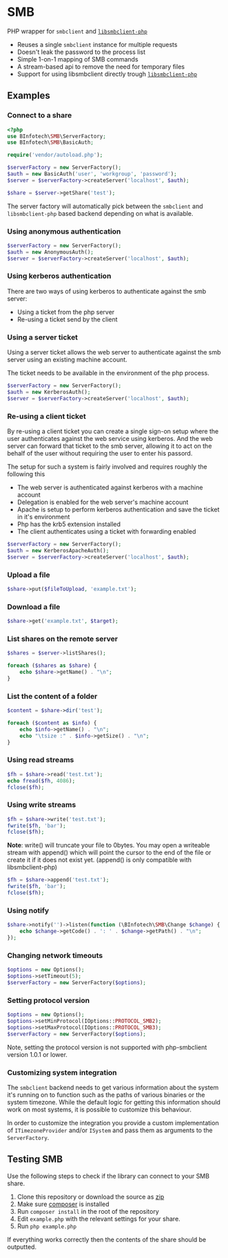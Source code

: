 SMB
===



PHP wrapper for `smbclient` and [`libsmbclient-php`](https://github.com/eduardok/libsmbclient-php)

- Reuses a single `smbclient` instance for multiple requests
- Doesn't leak the password to the process list
- Simple 1-on-1 mapping of SMB commands
- A stream-based api to remove the need for temporary files
- Support for using libsmbclient directly trough [`libsmbclient-php`](https://github.com/eduardok/libsmbclient-php)

Examples
----

### Connect to a share ###

```php
<?php
use BInfotech\SMB\ServerFactory;
use BInfotech\SMB\BasicAuth;

require('vendor/autoload.php');

$serverFactory = new ServerFactory();
$auth = new BasicAuth('user', 'workgroup', 'password');
$server = $serverFactory->createServer('localhost', $auth);

$share = $server->getShare('test');
```

The server factory will automatically pick between the `smbclient` and `libsmbclient-php`
based backend depending on what is available.

### Using anonymous authentication ### 

```php
$serverFactory = new ServerFactory();
$auth = new AnonymousAuth();
$server = $serverFactory->createServer('localhost', $auth);
```

### Using kerberos authentication ###

There are two ways of using kerberos to authenticate against the smb server:

- Using a ticket from the php server
- Re-using a ticket send by the client

### Using a server ticket

Using a server ticket allows the web server to authenticate against the smb server using an existing machine account.

The ticket needs to be available in the environment of the php process.

```php
$serverFactory = new ServerFactory();
$auth = new KerberosAuth();
$server = $serverFactory->createServer('localhost', $auth);
```

### Re-using a client ticket

By re-using a client ticket you can create a single sign-on setup where the user authenticates against
the web service using kerberos. And the web server can forward that ticket to the smb server, allowing it
to act on the behalf of the user without requiring the user to enter his passord.

The setup for such a system is fairly involved and requires roughly the following this

- The web server is authenticated against kerberos with a machine account
- Delegation is enabled for the web server's machine account
- Apache is setup to perform kerberos authentication and save the ticket in it's environment
- Php has the krb5 extension installed
- The client authenticates using a ticket with forwarding enabled

```php
$serverFactory = new ServerFactory();
$auth = new KerberosApacheAuth();
$server = $serverFactory->createServer('localhost', $auth);
```

### Upload a file ###

```php
$share->put($fileToUpload, 'example.txt');
```

### Download a file ###

```php
$share->get('example.txt', $target);
```

### List shares on the remote server ###

```php
$shares = $server->listShares();

foreach ($shares as $share) {
	echo $share->getName() . "\n";
}
```

### List the content of a folder ###

```php
$content = $share->dir('test');

foreach ($content as $info) {
	echo $info->getName() . "\n";
	echo "\tsize :" . $info->getSize() . "\n";
}
```

### Using read streams

```php
$fh = $share->read('test.txt');
echo fread($fh, 4086);
fclose($fh);
```

### Using write streams

```php
$fh = $share->write('test.txt');
fwrite($fh, 'bar');
fclose($fh);
```

**Note**: write() will truncate your file to 0bytes. You may open a writeable stream with append() which will point
the cursor to the end of the file or create it if it does not exist yet. (append() is only compatible with libsmbclient-php)
```php
$fh = $share->append('test.txt');
fwrite($fh, 'bar');
fclose($fh);
```


### Using notify

```php
$share->notify('')->listen(function (\BInfotech\SMB\Change $change) {
	echo $change->getCode() . ': ' . $change->getPath() . "\n";
});
```

### Changing network timeouts

```php
$options = new Options();
$options->setTimeout(5);
$serverFactory = new ServerFactory($options);
```

### Setting protocol version

```php
$options = new Options();
$options->setMinProtocol(IOptions::PROTOCOL_SMB2);
$options->setMaxProtocol(IOptions::PROTOCOL_SMB3);
$serverFactory = new ServerFactory($options);
```

Note, setting the protocol version is not supported with php-smbclient version 1.0.1 or lower.

### Customizing system integration

The `smbclient` backend needs to get various information about the system it's running on to function
such as the paths of various binaries or the system timezone.
While the default logic for getting this information should work on most systems, it is possible to customize this behaviour.

In order to customize the integration you provide a custom implementation of `ITimezoneProvider` and/or `ISystem` and pass them as arguments to the `ServerFactory`. 

## Testing SMB

Use the following steps to check if the library can connect to your SMB share.

1. Clone this repository or download the source as [zip](https://github.com/binfotech/SMB/archive/master.zip)
2. Make sure [composer](https://getcomposer.org/) is installed
3. Run `composer install` in the root of the repository
4. Edit `example.php` with the relevant settings for your share.
5. Run `php example.php`

If everything works correctly then the contents of the share should be outputted.
